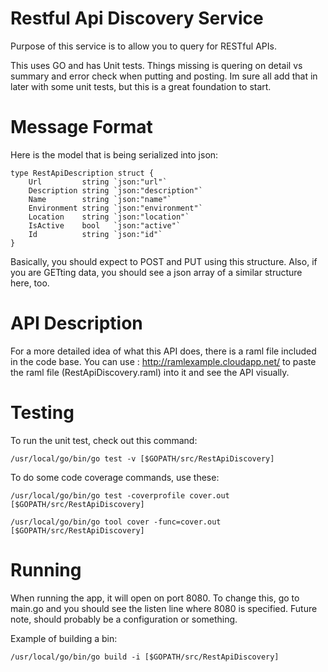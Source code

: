 Restful Api Discovery Service
=============================
Purpose of this service is to allow you to query for RESTful APIs.

This uses GO and has Unit tests.  Things missing is quering on detail vs summary and error check when putting and posting.  Im sure all add that in later with some unit tests, but this is a great foundation to start.

Message Format
==============
Here is the model that is being serialized into json:
```
type RestApiDescription struct {
	Url         string `json:"url"`
	Description string `json:"description"`
	Name        string `json:"name"`
	Environment string `json:"environment"`
	Location    string `json:"location"`
	IsActive    bool   `json:"active"`
	Id          string `json:"id"`
}
```

Basically, you should expect to POST and PUT using this structure.  Also, if you are GETting data, you should see a json array of a similar structure here, too.

API Description
===============
For a more detailed idea of what this API does, there is a raml file included in the code base.  You can use : http://ramlexample.cloudapp.net/ to paste the raml file (RestApiDiscovery.raml) into it and see the API visually.

Testing
=======

To run the unit test, check out this command:
```
/usr/local/go/bin/go test -v [$GOPATH/src/RestApiDiscovery]
```

To do some code coverage commands, use these:
```
/usr/local/go/bin/go test -coverprofile cover.out  [$GOPATH/src/RestApiDiscovery]

/usr/local/go/bin/go tool cover -func=cover.out  [$GOPATH/src/RestApiDiscovery]
```

Running
=======

When running the app, it will open on port 8080.  To change this, go to main.go and you should see the listen line where 8080 is specified.  Future note, should probably be a configuration or something.

Example of building a bin:
```
/usr/local/go/bin/go build -i [$GOPATH/src/RestApiDiscovery]
```